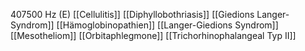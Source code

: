 407500 Hz (E)
[[Cellulitis]]
[[Diphyllobothriasis]]
[[Giedions Langer-Syndrom]]
[[Hämoglobinopathien]]
[[Langer-Giedions Syndrom]]
[[Mesotheliom]]
[[Orbitaphlegmone]]
[[Trichorhinophalangeal Typ II]]